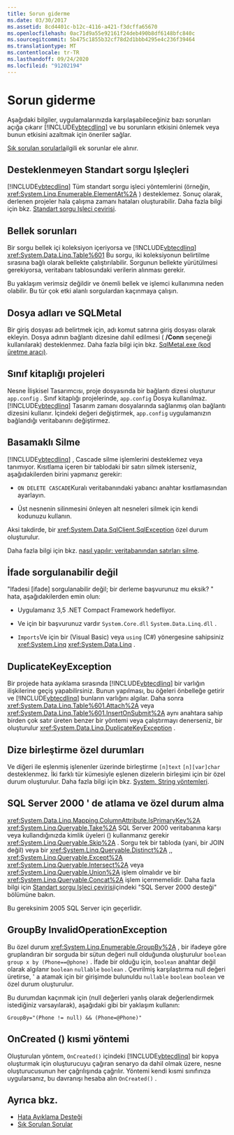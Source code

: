 ```yaml
---
title: Sorun giderme
ms.date: 03/30/2017
ms.assetid: 8cd4401c-b12c-4116-a421-f3dcffa65670
ms.openlocfilehash: 0ac71d9a55e92161f24deb490b8df6148bfc840c
ms.sourcegitcommit: 5b475c1855b32cf78d2d1bbb4295e4c236f39464
ms.translationtype: MT
ms.contentlocale: tr-TR
ms.lasthandoff: 09/24/2020
ms.locfileid: "91202194"
---
```

# <a name="troubleshooting"></a>Sorun giderme

Aşağıdaki bilgiler, uygulamalarınızda karşılaşabileceğiniz bazı sorunları açığa çıkarır [!INCLUDE[vbtecdlinq](../../../../../../includes/vbtecdlinq-md.md)] ve bu sorunların etkisini önlemek veya bunun etkisini azaltmak için öneriler sağlar.  
  
 [Sık sorulan sorularla](frequently-asked-questions.md)ilgili ek sorunlar ele alınır.  
  
## <a name="unsupported-standard-query-operators"></a>Desteklenmeyen Standart sorgu Işleçleri  

 [!INCLUDE[vbtecdlinq](../../../../../../includes/vbtecdlinq-md.md)] Tüm standart sorgu işleci yöntemlerini (örneğin, <xref:System.Linq.Enumerable.ElementAt%2A> ) desteklemez. Sonuç olarak, derlenen projeler hala çalışma zamanı hataları oluşturabilir. Daha fazla bilgi için bkz. [Standart sorgu Işleci çevirisi](standard-query-operator-translation.md).  
  
## <a name="memory-issues"></a>Bellek sorunları  

 Bir sorgu bellek içi koleksiyon içeriyorsa ve [!INCLUDE[vbtecdlinq](../../../../../../includes/vbtecdlinq-md.md)] <xref:System.Data.Linq.Table%601> Bu sorgu, iki koleksiyonun belirtilme sırasına bağlı olarak bellekte çalıştırılabilir. Sorgunun bellekte yürütülmesi gerekiyorsa, veritabanı tablosundaki verilerin alınması gerekir.  
  
 Bu yaklaşım verimsiz değildir ve önemli bellek ve işlemci kullanımına neden olabilir. Bu tür çok etki alanlı sorgulardan kaçınmaya çalışın.  
  
## <a name="file-names-and-sqlmetal"></a>Dosya adları ve SQLMetal  

 Bir giriş dosyası adı belirtmek için, adı komut satırına giriş dosyası olarak ekleyin. Dosya adının bağlantı dizesine dahil edilmesi ( **/Conn** seçeneği kullanılarak) desteklenmez. Daha fazla bilgi için bkz. [SqlMetal.exe (kod üretme aracı)](../../../../tools/sqlmetal-exe-code-generation-tool.md).  
  
## <a name="class-library-projects"></a>Sınıf kitaplığı projeleri  

 Nesne İlişkisel Tasarımcısı, proje dosyasında bir bağlantı dizesi oluşturur `app.config` . Sınıf kitaplığı projelerinde, `app.config` Dosya kullanılmaz. [!INCLUDE[vbtecdlinq](../../../../../../includes/vbtecdlinq-md.md)] Tasarım zamanı dosyalarında sağlanmış olan bağlantı dizesini kullanır. İçindeki değeri değiştirmek, `app.config` uygulamanızın bağlandığı veritabanını değiştirmez.  
  
## <a name="cascade-delete"></a>Basamaklı Silme  

 [!INCLUDE[vbtecdlinq](../../../../../../includes/vbtecdlinq-md.md)] , Cascade silme işlemlerini desteklemez veya tanımıyor. Kısıtlama içeren bir tablodaki bir satırı silmek isterseniz, aşağıdakilerden birini yapmanız gerekir:  
  
- `ON DELETE CASCADE`Kuralı veritabanındaki yabancı anahtar kısıtlamasından ayarlayın.  
  
- Üst nesnenin silinmesini önleyen alt nesneleri silmek için kendi kodunuzu kullanın.  
  
 Aksi takdirde, bir <xref:System.Data.SqlClient.SqlException> özel durum oluşturulur.  
  
 Daha fazla bilgi için bkz. [nasıl yapılır: veritabanından satırları silme](how-to-delete-rows-from-the-database.md).  
  
## <a name="expression-not-queryable"></a>İfade sorgulanabilir değil  

 "Ifadesi [ifade] sorgulanabilir değil; bir derleme başvurunuz mu eksik? " hata, aşağıdakilerden emin olun:  
  
- Uygulamanız 3,5 .NET Compact Framework hedefliyor.  
  
- Ve için bir başvurunuz vardır `System.Core.dll` `System.Data.Linq.dll` .  
  
- `Imports`Ve için bir (Visual Basic) veya `using` (C#) yönergesine sahipsiniz <xref:System.Linq> <xref:System.Data.Linq> .  
  
## <a name="duplicatekeyexception"></a>DuplicateKeyException  

 Bir projede hata ayıklama sırasında [!INCLUDE[vbtecdlinq](../../../../../../includes/vbtecdlinq-md.md)] bir varlığın ilişkilerine geçiş yapabilirsiniz. Bunun yapılması, bu öğeleri önbelleğe getirir ve [!INCLUDE[vbtecdlinq](../../../../../../includes/vbtecdlinq-md.md)] bunların varlığını algılar. Daha sonra <xref:System.Data.Linq.Table%601.Attach%2A> veya <xref:System.Data.Linq.Table%601.InsertOnSubmit%2A> aynı anahtara sahip birden çok satır üreten benzer bir yöntemi veya çalıştırmayı denerseniz, bir oluşturulur <xref:System.Data.Linq.DuplicateKeyException> .  
  
## <a name="string-concatenation-exceptions"></a>Dize birleştirme özel durumları  

 Ve diğeri ile eşlenmiş işlenenler üzerinde birleştirme `[n]text` `[n][var]char` desteklenmez. İki farklı tür kümesiyle eşlenen dizelerin birleşimi için bir özel durum oluşturulur. Daha fazla bilgi için bkz. [System. String yöntemleri](system-string-methods.md).  
  
## <a name="skip-and-take-exceptions-in-sql-server-2000"></a>SQL Server 2000 ' de atlama ve özel durum alma  

 <xref:System.Data.Linq.Mapping.ColumnAttribute.IsPrimaryKey%2A> <xref:System.Linq.Queryable.Take%2A> SQL Server 2000 veritabanına karşı veya kullandığınızda kimlik üyeleri () kullanmanız gerekir <xref:System.Linq.Queryable.Skip%2A> . Sorgu tek bir tabloda (yani, bir JOIN değil) veya bir <xref:System.Linq.Queryable.Distinct%2A> ,, <xref:System.Linq.Queryable.Except%2A> <xref:System.Linq.Queryable.Intersect%2A> veya <xref:System.Linq.Queryable.Union%2A> işlem olmalıdır ve bir <xref:System.Linq.Queryable.Concat%2A> işlem içermemelidir. Daha fazla bilgi için [Standart sorgu Işleci çevirisi](standard-query-operator-translation.md)içindeki "SQL Server 2000 desteği" bölümüne bakın.  
  
 Bu gereksinim 2005 SQL Server için geçerlidir.  
  
## <a name="groupby-invalidoperationexception"></a>GroupBy InvalidOperationException  

 Bu özel durum <xref:System.Linq.Enumerable.GroupBy%2A> , bir ifadeye göre gruplandıran bir sorguda bir sütun değeri null olduğunda oluşturulur `boolean` `group x by (Phone==@phone)` . İfade bir olduğu için, `boolean` anahtar değil olarak algılanır `boolean` `nullable` `boolean` . Çevrilmiş karşılaştırma null değeri üretirse, ' a atamak için bir girişimde bulunuldu `nullable` `boolean` `boolean` ve özel durum oluşturulur.  
  
 Bu durumdan kaçınmak için (null değerleri yanlış olarak değerlendirmek istediğiniz varsayılarak), aşağıdaki gibi bir yaklaşım kullanın:  
  
 `GroupBy="(Phone != null) && (Phone=@Phone)"`  
  
## <a name="oncreated-partial-method"></a>OnCreated () kısmi yöntemi  

 Oluşturulan yöntem, `OnCreated()` içindeki [!INCLUDE[vbtecdlinq](../../../../../../includes/vbtecdlinq-md.md)] bir kopya oluşturmak için oluşturucuyu çağıran senaryo da dahil olmak üzere, nesne oluşturucusunun her çağrılışında çağrılır. Yöntemi kendi kısmi sınıfınıza uygularsanız, bu davranışı hesaba alın `OnCreated()` .  
  
## <a name="see-also"></a>Ayrıca bkz.

- [Hata Ayıklama Desteği](debugging-support.md)
- [Sık Sorulan Sorular](frequently-asked-questions.md)
